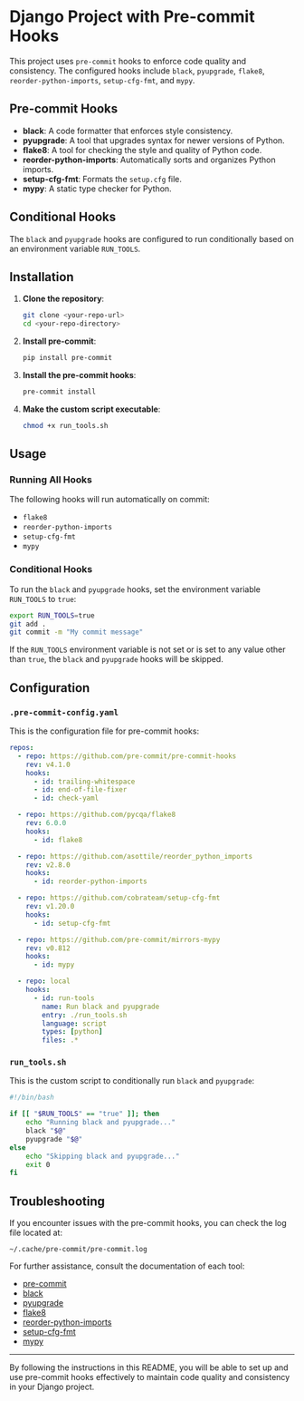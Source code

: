 # Django Project with Pre-commit Hooks

This project uses `pre-commit` hooks to enforce code quality and consistency. The configured hooks include `black`, `pyupgrade`, `flake8`, `reorder-python-imports`, `setup-cfg-fmt`, and `mypy`.

## Pre-commit Hooks

- **black**: A code formatter that enforces style consistency.
- **pyupgrade**: A tool that upgrades syntax for newer versions of Python.
- **flake8**: A tool for checking the style and quality of Python code.
- **reorder-python-imports**: Automatically sorts and organizes Python imports.
- **setup-cfg-fmt**: Formats the `setup.cfg` file.
- **mypy**: A static type checker for Python.

## Conditional Hooks

The `black` and `pyupgrade` hooks are configured to run conditionally based on an environment variable `RUN_TOOLS`.

## Installation

1. **Clone the repository**:

   ```bash
   git clone <your-repo-url>
   cd <your-repo-directory>
   ```

2. **Install pre-commit**:

   ```bash
   pip install pre-commit
   ```

3. **Install the pre-commit hooks**:

   ```bash
   pre-commit install
   ```

4. **Make the custom script executable**:

   ```bash
   chmod +x run_tools.sh
   ```

## Usage

### Running All Hooks

The following hooks will run automatically on commit:

- `flake8`
- `reorder-python-imports`
- `setup-cfg-fmt`
- `mypy`

### Conditional Hooks

To run the `black` and `pyupgrade` hooks, set the environment variable `RUN_TOOLS` to `true`:

```bash
export RUN_TOOLS=true
git add .
git commit -m "My commit message"
```

If the `RUN_TOOLS` environment variable is not set or is set to any value other than `true`, the `black` and `pyupgrade` hooks will be skipped.

## Configuration

### `.pre-commit-config.yaml`

This is the configuration file for pre-commit hooks:

```yaml
repos:
  - repo: https://github.com/pre-commit/pre-commit-hooks
    rev: v4.1.0
    hooks:
      - id: trailing-whitespace
      - id: end-of-file-fixer
      - id: check-yaml

  - repo: https://github.com/pycqa/flake8
    rev: 6.0.0
    hooks:
      - id: flake8

  - repo: https://github.com/asottile/reorder_python_imports
    rev: v2.8.0
    hooks:
      - id: reorder-python-imports

  - repo: https://github.com/cobrateam/setup-cfg-fmt
    rev: v1.20.0
    hooks:
      - id: setup-cfg-fmt

  - repo: https://github.com/pre-commit/mirrors-mypy
    rev: v0.812
    hooks:
      - id: mypy

  - repo: local
    hooks:
      - id: run-tools
        name: Run black and pyupgrade
        entry: ./run_tools.sh
        language: script
        types: [python]
        files: .*
```

### `run_tools.sh`

This is the custom script to conditionally run `black` and `pyupgrade`:

```bash
#!/bin/bash

if [[ "$RUN_TOOLS" == "true" ]]; then
    echo "Running black and pyupgrade..."
    black "$@"
    pyupgrade "$@"
else
    echo "Skipping black and pyupgrade..."
    exit 0
fi
```

## Troubleshooting

If you encounter issues with the pre-commit hooks, you can check the log file located at:

```
~/.cache/pre-commit/pre-commit.log
```

For further assistance, consult the documentation of each tool:

- [pre-commit](https://pre-commit.com/)
- [black](https://black.readthedocs.io/en/stable/)
- [pyupgrade](https://github.com/asottile/pyupgrade)
- [flake8](https://flake8.pycqa.org/en/latest/)
- [reorder-python-imports](https://github.com/asottile/reorder_python_imports)
- [setup-cfg-fmt](https://github.com/cobrateam/setup-cfg-fmt)
- [mypy](http://mypy-lang.org/)

---

By following the instructions in this README, you will be able to set up and use pre-commit hooks effectively to maintain code quality and consistency in your Django project.

